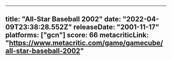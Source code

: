 
---
title: "All-Star Baseball 2002"
date: "2022-04-09T23:38:28.552Z"
releaseDate: "2001-11-17"
platforms: ["gcn"]
score: 66
metacriticLink: "https://www.metacritic.com/game/gamecube/all-star-baseball-2002"
---
